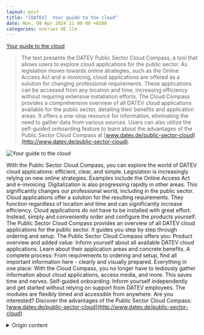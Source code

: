 ```yaml
---
layout: post
title: "[DATEV]  Your guide to the cloud"
date: Mon, 08 Apr 2024 11 00 00 +0200
categories: entries DE llm
---
```

[ Your guide to the cloud](https://www.datev-magazin.de/produkte-services/ihr-wegweiser-in-die-cloud-122685)

> The text presents the DATEV Public Sector Cloud Compass, a tool that allows users to explore cloud applications for the public sector. As legislation moves towards online strategies, such as the Online Access Act and e-invoicing, cloud applications are offered as a solution for changing professional requirements. These applications can be accessed from any location and time, increasing efficiency without requiring extensive installation efforts. The Cloud Compass provides a comprehensive overview of all DATEV cloud applications available for the public sector, detailing their benefits and application areas. It offers a one-stop resource for information, eliminating the need to gather data from various sources. Users can also utilize the self-guided onboarding feature to learn about the advantages of the Public Sector Cloud Compass at [www.datev.de/public-sector-cloud](http://www.datev.de/public-sector-cloud).

![ Your guide to the cloud](https://www.datev-magazin.de/apple-touch-icon.png)

 With the Public Sector Cloud Compass, you can explore the world of DATEV cloud applications: efficient, clear, and simple.
Legislation is increasingly relying on new online strategies. Examples include the Online Access Act and e-invoicing. Digitalization is also progressing rapidly in other areas. This significantly changes our professional world, including in the public sector.
Cloud applications offer a solution for the resulting requirements. They function regardless of location and time and can significantly increase efficiency. Cloud applications do not have to be installed with great effort. Instead, simply and conveniently order and configure the products yourself.
The Public Sector Cloud Compass provides an overview of all DATEV cloud applications for the public sector. It guides you step by step through ordering and setup.
The Public Sector Cloud Compass offers you:
Product overview and added value: Inform yourself about all available DATEV cloud applications. Learn about their application areas and concrete benefits.
A complete process: From requirements to ordering and setup, find all important information here - clearly and visually prepared.
Everything in one place: With the Cloud Compass, you no longer have to tediously gather information about cloud applications, access media, and more. This saves time and nerves.
Self-guided onboarding: Inform yourself independently and get started without relying on support from DATEV employees. The modules are flexibly timed and accessible from anywhere.
Are you interested? Discover the advantages of the Public Sector Cloud Compass: [www.datev.de/public-sector-cloud](http://www.datev.de/public-sector-cloud)

<details>
  <summary>Origin content</summary>
  ---
layout: post
title: " [DATEV] Ihr Wegweiser in die Cloud"
date: Mon, 08 Apr 2024 11:00:00 +0200
categories: entries DE
---
[Ihr Wegweiser in die Cloud](https://www.datev-magazin.de/produkte-services/ihr-wegweiser-in-die-cloud-122685)

![Ihr Wegweiser in die Cloud](https://www.datev-magazin.de/apple-touch-icon.png)

Mit dem Public Sector Cloud-Kompass erschließen Sie sich die Welt der DATEV-Cloud-Anwendungen: Effizient, übersichtlich, einfach.

Mit dem Public Sector Cloud-Kompass erschließen Sie sich die Welt der DATEV-Cloud-Anwendungen: Effizient, übersichtlich, einfach.

Die Gesetzgebung setzt zunehmend auf neue Online-Strategien. Beispiele dafür sind das Onlinezugangsgesetz und die E-Rechnung. Auch in anderen Bereichen schreitet die Digitalisierung rasant voran. Das verändert unsere Arbeitswelt erheblich, auch im Public Sector.

Cloud-Anwendungen bieten eine Lösung für die damit verbundenen Anforderungen. Sie funktionieren unabhängig von Ort und Zeit und können die Effizienz erheblich steigern. Cloud-Anwendungen müssen nicht mühsam installiert werden. Bestellen und konfigurieren Sie die Produkte stattdessen einfach und unkompliziert selbst.

Der Public Sector Cloud-Kompass gibt Ihnen einen Überblick über alle DATEV-Cloud-Anwendungen für den Public Sector. Er begleitet Sie Schritt für Schritt durch die Bestellung und Einrichtung.

Das bietet Ihnen der Public Sector Cloud-Kompass:

Produktübersicht und Mehrwert : Informieren Sie sich über alle verfügbaren DATEV-Cloud-Anwendungen. Erfahren Sie mehr über die Anwendungsbereiche und den konkreten Mehrwert.

: Informieren Sie sich über alle verfügbaren DATEV-Cloud-Anwendungen. Erfahren Sie mehr über die Anwendungsbereiche und den konkreten Mehrwert. Kompletter Prozess: Von den Voraussetzungen über die Bestellung bis hin zur Einrichtung finden Sie hier alle wichtigen Informationen – übersichtlich und anschaulich aufbereitet.

Von den Voraussetzungen über die Bestellung bis hin zur Einrichtung finden Sie hier alle wichtigen Informationen – übersichtlich und anschaulich aufbereitet. Alles an einem Ort: Mit dem Cloud-Kompass entfällt das mühsame Zusammentragen von Informationen über Cloud-Anwendungen, Zugangsmedien und dergleichen. Das spart Zeit und Nerven.

Mit dem Cloud-Kompass entfällt das mühsame Zusammentragen von Informationen über Cloud-Anwendungen, Zugangsmedien und dergleichen. Das spart Zeit und Nerven. Selbstständiges Onboarding: Informieren Sie sich selbstständig und starten Sie durch, ohne auf die Unterstützung von DATEV-Mitarbeitern angewiesen zu sein. Die Module sind zeitlich flexibel und von jedem Ort aus zugänglich.

Sind Sie interessiert? Entdecken Sie die Vorteile des Public Sector Cloud-Kompass: www.datev.de/public-sector-cloud


</details>
